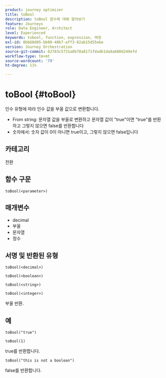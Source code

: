 ```yaml
---
product: journey optimizer
title: toBool
description: toBool 함수에 대해 알아보기
feature: Journeys
role: Data Engineer, Architect
level: Experienced
keywords: tobool, function, expression, 여정
exl-id: 0bb68d05-bb90-48b7-aff3-82ab15d55ebe
version: Journey Orchestration
source-git-commit: 62783c5731a8b78a8171fdadb1da8a680d249efd
workflow-type: tm+mt
source-wordcount: '79'
ht-degree: 11%

---
```


# toBool {#toBool}

인수 유형에 따라 인수 값을 부울 값으로 변환합니다.

* From string: 문자열 값을 부울로 변환하고 문자열 값이 &quot;true&quot;이면 &quot;true&quot;를 반환하고 그렇지 않으면 false를 반환합니다
* 숫자에서: 숫자 값이 0이 아니면 true이고, 그렇지 않으면 false입니다

## 카테고리

전환

## 함수 구문

`toBool(<parameter>)`

## 매개변수

* decimal
* 부울
* 문자열
* 정수

## 서명 및 반환된 유형

`toBool(<decimal>)`

`toBool(<boolean>)`

`toBool(<string>)`

`toBool(<integer>)`

부울 반환.

## 예

`toBool("true")`

`toBool(1)`

true를 반환합니다.

`toBool("this is not a boolean")`

false를 반환합니다.
